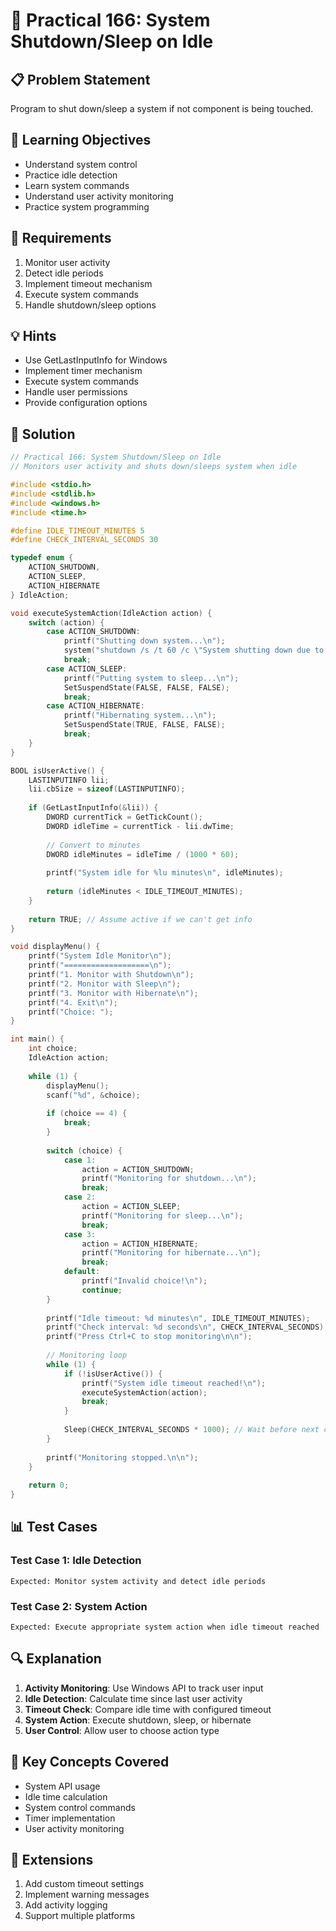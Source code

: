 # 🎯 Practical 166: System Shutdown/Sleep on Idle

## 📋 Problem Statement

Program to shut down/sleep a system if not component is being touched.

## 🎯 Learning Objectives

- Understand system control
- Practice idle detection
- Learn system commands
- Understand user activity monitoring
- Practice system programming

## 📝 Requirements

1. Monitor user activity
2. Detect idle periods
3. Implement timeout mechanism
4. Execute system commands
5. Handle shutdown/sleep options

## 💡 Hints

- Use GetLastInputInfo for Windows
- Implement timer mechanism
- Execute system commands
- Handle user permissions
- Provide configuration options

## 🔧 Solution

```c
// Practical 166: System Shutdown/Sleep on Idle
// Monitors user activity and shuts down/sleeps system when idle

#include <stdio.h>
#include <stdlib.h>
#include <windows.h>
#include <time.h>

#define IDLE_TIMEOUT_MINUTES 5
#define CHECK_INTERVAL_SECONDS 30

typedef enum {
    ACTION_SHUTDOWN,
    ACTION_SLEEP,
    ACTION_HIBERNATE
} IdleAction;

void executeSystemAction(IdleAction action) {
    switch (action) {
        case ACTION_SHUTDOWN:
            printf("Shutting down system...\n");
            system("shutdown /s /t 60 /c \"System shutting down due to inactivity\"");
            break;
        case ACTION_SLEEP:
            printf("Putting system to sleep...\n");
            SetSuspendState(FALSE, FALSE, FALSE);
            break;
        case ACTION_HIBERNATE:
            printf("Hibernating system...\n");
            SetSuspendState(TRUE, FALSE, FALSE);
            break;
    }
}

BOOL isUserActive() {
    LASTINPUTINFO lii;
    lii.cbSize = sizeof(LASTINPUTINFO);
    
    if (GetLastInputInfo(&lii)) {
        DWORD currentTick = GetTickCount();
        DWORD idleTime = currentTick - lii.dwTime;
        
        // Convert to minutes
        DWORD idleMinutes = idleTime / (1000 * 60);
        
        printf("System idle for %lu minutes\n", idleMinutes);
        
        return (idleMinutes < IDLE_TIMEOUT_MINUTES);
    }
    
    return TRUE; // Assume active if we can't get info
}

void displayMenu() {
    printf("System Idle Monitor\n");
    printf("===================\n");
    printf("1. Monitor with Shutdown\n");
    printf("2. Monitor with Sleep\n");
    printf("3. Monitor with Hibernate\n");
    printf("4. Exit\n");
    printf("Choice: ");
}

int main() {
    int choice;
    IdleAction action;
    
    while (1) {
        displayMenu();
        scanf("%d", &choice);
        
        if (choice == 4) {
            break;
        }
        
        switch (choice) {
            case 1:
                action = ACTION_SHUTDOWN;
                printf("Monitoring for shutdown...\n");
                break;
            case 2:
                action = ACTION_SLEEP;
                printf("Monitoring for sleep...\n");
                break;
            case 3:
                action = ACTION_HIBERNATE;
                printf("Monitoring for hibernate...\n");
                break;
            default:
                printf("Invalid choice!\n");
                continue;
        }
        
        printf("Idle timeout: %d minutes\n", IDLE_TIMEOUT_MINUTES);
        printf("Check interval: %d seconds\n", CHECK_INTERVAL_SECONDS);
        printf("Press Ctrl+C to stop monitoring\n\n");
        
        // Monitoring loop
        while (1) {
            if (!isUserActive()) {
                printf("System idle timeout reached!\n");
                executeSystemAction(action);
                break;
            }
            
            Sleep(CHECK_INTERVAL_SECONDS * 1000); // Wait before next check
        }
        
        printf("Monitoring stopped.\n\n");
    }
    
    return 0;
}
```

## 📊 Test Cases

### Test Case 1: Idle Detection
```
Expected: Monitor system activity and detect idle periods
```

### Test Case 2: System Action
```
Expected: Execute appropriate system action when idle timeout reached
```

## 🔍 Explanation

1. **Activity Monitoring**: Use Windows API to track user input
2. **Idle Detection**: Calculate time since last user activity
3. **Timeout Check**: Compare idle time with configured timeout
4. **System Action**: Execute shutdown, sleep, or hibernate
5. **User Control**: Allow user to choose action type

## 🎯 Key Concepts Covered

- System API usage
- Idle time calculation
- System control commands
- Timer implementation
- User activity monitoring

## 🚀 Extensions

1. Add custom timeout settings
2. Implement warning messages
3. Add activity logging
4. Support multiple platforms